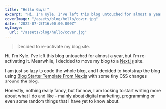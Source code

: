 ```yaml
---
title: "Hello Guys!"
excerpt: "Hi, I'm Kyle. I've left this blog untouched for almost a year, but I'm re-activating it. Meanwhile, I decided to move my blog to a Next.js site."
coverImage: "/assets/blog/hello/cover.jpg"
date: "2022-07-23T16:00:00.000Z"
ogImage:
  url: "/assets/blog/hello/cover.jpg"
---
```


> Decided to re-activate my blog site.

Hi, I'm Kyle. I've left this blog untouched for almost a year, but I'm re-activating it. Meanwhile, I decided to move my blog to a [Next.js](https://nextjs.org/) site.

I am just so lazy to code the whole blog, and I decided to bootstrap the blog using [Blog Starter Template From Nextjs](https://github.com/vercel/next.js/tree/canary/examples/blog-starter) with some tiny CSS changes around the blog.

Honestly, nothing really fancy, but for now, I am looking to start writing more about what I do and like - mainly about digital marketing, programming or even some random things that I have yet to know about.
